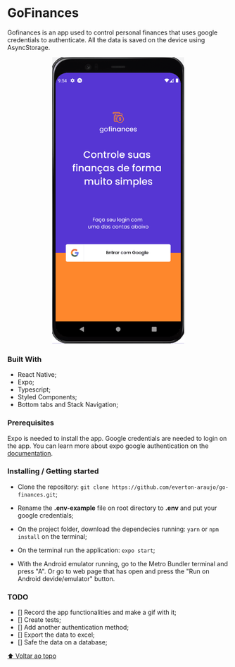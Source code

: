 # GoFinances

Gofinances is an app used to control personal finances that uses google credentials to authenticate. 
All the data is saved on the device using AsyncStorage.

<p align="center">
<img 
  src="./assets/app-demo.gif" alt="Demonstration from application"
  width="300"
  height="650"
>
</p>

### Built With

* React Native;
* Expo;
* Typescript;
* Styled Components;
* Bottom tabs and Stack Navigation;

### Prerequisites

Expo is needed to install the app.
Google credentials are needed to login on the app. You can learn more about expo google authentication on the [documentation](https://docs.expo.dev/guides/authentication/#google).

### Installing / Getting started

* Clone the repository: ```git clone https://github.com/everton-araujo/go-finances.git```;

* Rename the **.env-example** file on root directory to **.env** and put your google credentials;

* On the project folder, download the dependecies running: ```yarn``` or ```npm install``` on the terminal;

* On the terminal run the application: ```expo start```;

* With the Android emulator running, go to the Metro Bundler terminal and press "A". Or go to web page that has open and press the "Run on Android devide/emulator" button.

### TODO

* [] Record the app functionalities and make a gif with it; 
* [] Create tests;
* [] Add another authentication method;
* [] Export the data to excel;
* [] Safe the data on a database;

[⬆ Voltar ao topo](#GoFinances)<br>
